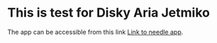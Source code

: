 # This is test for Disky Aria Jetmiko

The app can be accessible from this link [Link to needle app](https://github.com/facebook/create-react-app).